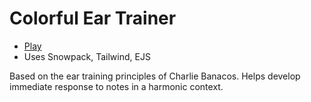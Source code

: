 # Colorful Ear Trainer

- [Play](https://calebcurtis8.github.io/colorful-ear-trainer/)
- Uses Snowpack, Tailwind, EJS

Based on the ear training principles of Charlie Banacos. Helps develop immediate response to notes in a harmonic context.